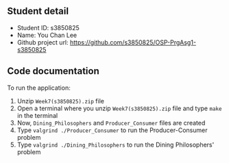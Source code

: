 ## Student detail
* Student ID: s3850825
* Name: You Chan Lee
* Github project url: https://github.com/s3850825/OSP-PrgAsg1-s3850825

## Code documentation

To run the application:

1. Unzip `Week7(s3850825).zip` file
2. Open a terminal where you unzip `Week7(s3850825).zip` file and type `make` in the terminal
3. Now, `Dining_Philosophers` and `Producer_Consumer` files are created
4. Type `valgrind ./Producer_Consumer` to run the Producer-Consumer problem
5. Type `valgrind ./Dining_Philosophers` to run the Dining Philosophers' problem
